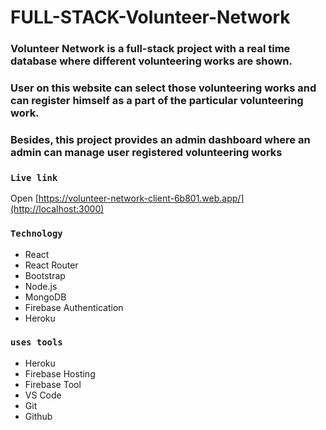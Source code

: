 
# FULL-STACK-Volunteer-Network

### Volunteer Network is a full-stack project with a real time database where different volunteering works are shown.
### User on this website can select those volunteering works and can register himself as a part of the particular volunteering work.
### Besides, this project provides an admin dashboard where an admin can manage user registered volunteering works


### `Live link`

Open [https://volunteer-network-client-6b801.web.app/](http://localhost:3000) 

### `Technology`

- React
- React Router
- Bootstrap
- Node.js
- MongoDB
- Firebase Authentication
- Heroku

### `uses tools`


- Heroku
- Firebase Hosting
- Firebase Tool
- VS Code
- Git
- Github